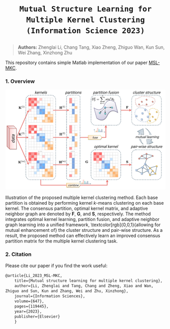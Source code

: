 # <p align=center>`Mutual Structure Learning for Multiple Kernel Clustering (Information Science 2023)`</p>

> **Authors:**
Zhenglai Li, Chang Tang, Xiao Zheng, Zhiguo Wan, Kun Sun, Wei Zhang, Xinzhong Zhu

This repository contains simple Matlab implementation of our paper [MSL-MKC](https://www.sciencedirect.com/science/article/pii/S0020025523010307).

### 1. Overview

<p align="center">
    <img src="assest/MSL-MKC.jpg"/> <br />
</p>

Illustration of the proposed multiple kernel clustering method. Each base partition is obtained by performing kernel $k$-means clustering on each base kernel. The consensus partition, optimal kernel matrix, and adaptive neighbor graph are denoted by $\mathbf{F}$, $\mathbf{G}$, and $\mathbf{S}$, respectively. The method integrates optimal kernel learning, partition fusion, and adaptive neighbor graph learning into a unified framework, \textcolor[rgb]{0,0,1}{allowing for mutual enhancement of} the cluster structure and pair-wise structure. As a result, the proposed method can effectively learn an improved consensus partition matrix for the multiple kernel clustering task. <br>

### 2. Citation

Please cite our paper if you find the work useful:

    @article{Li_2023_MSL-MKC,
        title={Mutual structure learning for multiple kernel clustering},
        author={Li, Zhenglai and Tang, Chang and Zheng, Xiao and Wan, Zhiguo and Sun, Kun and Zhang, Wei and Zhu, Xinzhong},
        journal={Information Sciences},
        volume={647},
        pages={119445},
        year={2023},
        publisher={Elsevier}
        }